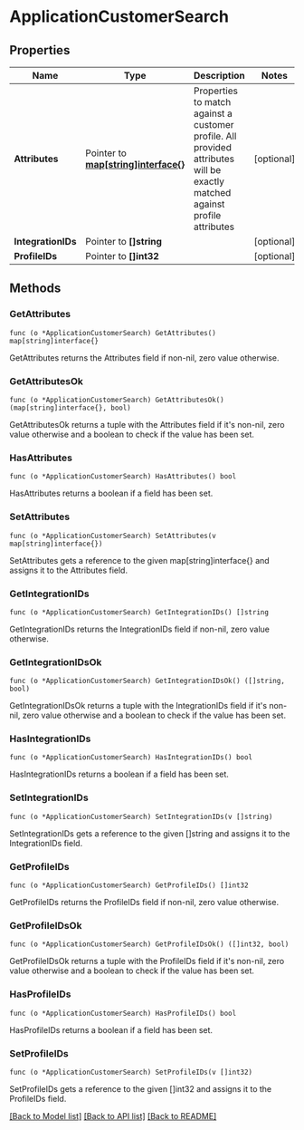 # ApplicationCustomerSearch

## Properties

Name | Type | Description | Notes
------------ | ------------- | ------------- | -------------
**Attributes** | Pointer to [**map[string]interface{}**](.md) | Properties to match against a customer profile. All provided attributes will be exactly matched against profile attributes | [optional] 
**IntegrationIDs** | Pointer to **[]string** |  | [optional] 
**ProfileIDs** | Pointer to **[]int32** |  | [optional] 

## Methods

### GetAttributes

`func (o *ApplicationCustomerSearch) GetAttributes() map[string]interface{}`

GetAttributes returns the Attributes field if non-nil, zero value otherwise.

### GetAttributesOk

`func (o *ApplicationCustomerSearch) GetAttributesOk() (map[string]interface{}, bool)`

GetAttributesOk returns a tuple with the Attributes field if it's non-nil, zero value otherwise
and a boolean to check if the value has been set.

### HasAttributes

`func (o *ApplicationCustomerSearch) HasAttributes() bool`

HasAttributes returns a boolean if a field has been set.

### SetAttributes

`func (o *ApplicationCustomerSearch) SetAttributes(v map[string]interface{})`

SetAttributes gets a reference to the given map[string]interface{} and assigns it to the Attributes field.

### GetIntegrationIDs

`func (o *ApplicationCustomerSearch) GetIntegrationIDs() []string`

GetIntegrationIDs returns the IntegrationIDs field if non-nil, zero value otherwise.

### GetIntegrationIDsOk

`func (o *ApplicationCustomerSearch) GetIntegrationIDsOk() ([]string, bool)`

GetIntegrationIDsOk returns a tuple with the IntegrationIDs field if it's non-nil, zero value otherwise
and a boolean to check if the value has been set.

### HasIntegrationIDs

`func (o *ApplicationCustomerSearch) HasIntegrationIDs() bool`

HasIntegrationIDs returns a boolean if a field has been set.

### SetIntegrationIDs

`func (o *ApplicationCustomerSearch) SetIntegrationIDs(v []string)`

SetIntegrationIDs gets a reference to the given []string and assigns it to the IntegrationIDs field.

### GetProfileIDs

`func (o *ApplicationCustomerSearch) GetProfileIDs() []int32`

GetProfileIDs returns the ProfileIDs field if non-nil, zero value otherwise.

### GetProfileIDsOk

`func (o *ApplicationCustomerSearch) GetProfileIDsOk() ([]int32, bool)`

GetProfileIDsOk returns a tuple with the ProfileIDs field if it's non-nil, zero value otherwise
and a boolean to check if the value has been set.

### HasProfileIDs

`func (o *ApplicationCustomerSearch) HasProfileIDs() bool`

HasProfileIDs returns a boolean if a field has been set.

### SetProfileIDs

`func (o *ApplicationCustomerSearch) SetProfileIDs(v []int32)`

SetProfileIDs gets a reference to the given []int32 and assigns it to the ProfileIDs field.


[[Back to Model list]](../README.md#documentation-for-models) [[Back to API list]](../README.md#documentation-for-api-endpoints) [[Back to README]](../README.md)



